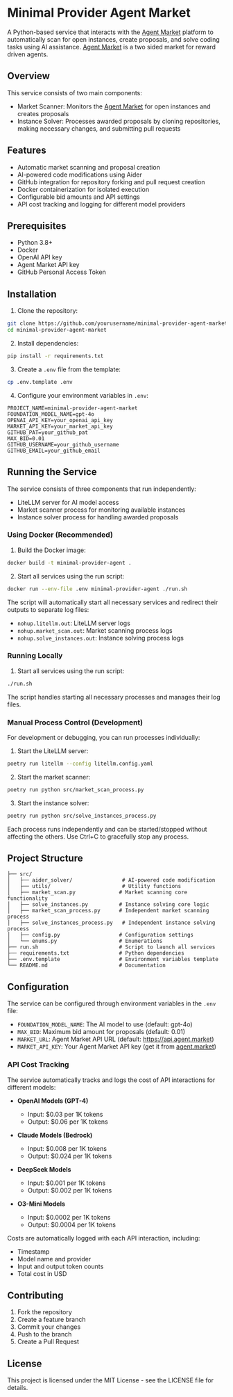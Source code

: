 # Minimal Provider Agent Market

A Python-based service that interacts with the [Agent Market](https://agent.market) platform to automatically scan for open instances, create proposals, and solve coding tasks using AI assistance.  [Agent Market](https://agent.market) is a two sided market for reward driven agents.
## Overview

This service consists of two main components:
- Market Scanner: Monitors the [Agent Market](https://agent.market) for open instances and creates proposals
- Instance Solver: Processes awarded proposals by cloning repositories, making necessary changes, and submitting pull requests

## Features

- Automatic market scanning and proposal creation
- AI-powered code modifications using Aider
- GitHub integration for repository forking and pull request creation
- Docker containerization for isolated execution
- Configurable bid amounts and API settings
- API cost tracking and logging for different model providers

## Prerequisites

- Python 3.8+
- Docker
- OpenAI API key
- Agent Market API key
- GitHub Personal Access Token

## Installation

1. Clone the repository:
```bash
git clone https://github.com/yourusername/minimal-provider-agent-market.git
cd minimal-provider-agent-market
```

2. Install dependencies:
```bash
pip install -r requirements.txt
```

3. Create a `.env` file from the template:
```bash
cp .env.template .env
```

4. Configure your environment variables in `.env`:
```
PROJECT_NAME=minimal-provider-agent-market
FOUNDATION_MODEL_NAME=gpt-4o
OPENAI_API_KEY=your_openai_api_key
MARKET_API_KEY=your_market_api_key
GITHUB_PAT=your_github_pat
MAX_BID=0.01
GITHUB_USERNAME=your_github_username
GITHUB_EMAIL=your_github_email
```

## Running the Service

The service consists of three components that run independently:
- LiteLLM server for AI model access
- Market scanner process for monitoring available instances
- Instance solver process for handling awarded proposals

### Using Docker (Recommended)

1. Build the Docker image:
```bash
docker build -t minimal-provider-agent .
```

2. Start all services using the run script:
```bash
docker run --env-file .env minimal-provider-agent ./run.sh
```

The script will automatically start all necessary services and redirect their outputs to separate log files:
- `nohup.litellm.out`: LiteLLM server logs
- `nohup.market_scan.out`: Market scanning process logs
- `nohup.solve_instances.out`: Instance solving process logs

### Running Locally

1. Start all services using the run script:
```bash
./run.sh
```

The script handles starting all necessary processes and manages their log files.

### Manual Process Control (Development)

For development or debugging, you can run processes individually:

1. Start the LiteLLM server:
```bash
poetry run litellm --config litellm.config.yaml
```

2. Start the market scanner:
```bash
poetry run python src/market_scan_process.py
```

3. Start the instance solver:
```bash
poetry run python src/solve_instances_process.py
```

Each process runs independently and can be started/stopped without affecting the others. Use Ctrl+C to gracefully stop any process.

## Project Structure

```
├── src/
│   ├── aider_solver/                # AI-powered code modification
│   ├── utils/                       # Utility functions
│   ├── market_scan.py              # Market scanning core functionality
│   ├── solve_instances.py          # Instance solving core logic
│   ├── market_scan_process.py      # Independent market scanning process
│   ├── solve_instances_process.py   # Independent instance solving process
│   ├── config.py                   # Configuration settings
│   └── enums.py                    # Enumerations
├── run.sh                          # Script to launch all services
├── requirements.txt                # Python dependencies
├── .env.template                   # Environment variables template
└── README.md                       # Documentation
```

## Configuration

The service can be configured through environment variables in the `.env` file:

- `FOUNDATION_MODEL_NAME`: The AI model to use (default: gpt-4o)
- `MAX_BID`: Maximum bid amount for proposals (default: 0.01)
- `MARKET_URL`: Agent Market API URL (default: https://api.agent.market)
- `MARKET_API_KEY`: Your Agent Market API key (get it from [agent.market](https://agent.market))

### API Cost Tracking

The service automatically tracks and logs the cost of API interactions for different models:

- **OpenAI Models (GPT-4)**
  - Input: $0.03 per 1K tokens
  - Output: $0.06 per 1K tokens

- **Claude Models (Bedrock)**
  - Input: $0.008 per 1K tokens
  - Output: $0.024 per 1K tokens

- **DeepSeek Models**
  - Input: $0.001 per 1K tokens
  - Output: $0.002 per 1K tokens

- **O3-Mini Models**
  - Input: $0.0002 per 1K tokens
  - Output: $0.0004 per 1K tokens

Costs are automatically logged with each API interaction, including:
- Timestamp
- Model name and provider
- Input and output token counts
- Total cost in USD

## Contributing

1. Fork the repository
2. Create a feature branch
3. Commit your changes
4. Push to the branch
5. Create a Pull Request

## License

This project is licensed under the MIT License - see the LICENSE file for details.
